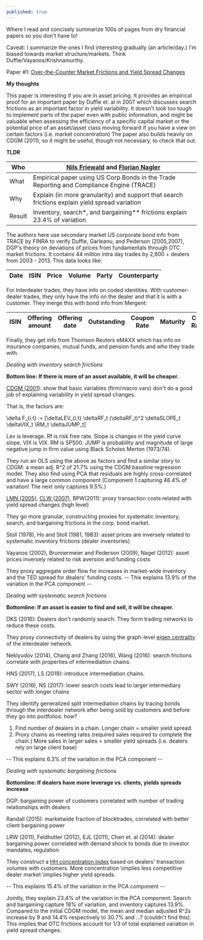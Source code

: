 ```yaml
---
published: true
---
```

Where I read and concisely summarize 100s of pages from dry financial papers so you don't have to!

Caveat: I summarize the ones I find interesting gradually (an article/day.) I'm biased towards market structure/markets. Think Duffie/Vayanos/Krishnamurthy.

Paper #1: [Over-the-Counter Market Frictions and Yield Spread Changes](https://onlinelibrary.wiley.com/doi/pdf/10.1111/jofi.12827)



**My thoughts**

This paper is interesting if you are in asset pricing. It provides an empirical proof for an important paper by Duffie et. al in 2007 which discusses search frictions as an important factor in yield variability. It doesn't look too tough to implement parts of the paper even with public information, and might be valuable when assessing the efficiency of a specific capital market or the potential price of an asset/asset class moving forward if you have a view on certain factors (i.e. market concentration) The paper also builds heavily on CDGM (2011), so it might be useful, though not necessary, to check that out.

**TLDR**

| Who | [Nils Friewald](https://sites.google.com/site/nilsfriewald) and [Florian Nagler](https://sites.google.com/site/floriannagler/) |
| --- | --- |
| What | Empirical paper using US Corp Bonds in the Trade Reporting and Compliance Engine (TRACE) |
| Why | Explain (in more granularity) and support that search frictions explain yield spread variation |
| Result | Inventory, search\*, and bargaining\*\* frictions explain 23.4% of variation |

The authors here use secondary market US corporate bond info from TRACE by FINRA to verify Duffie, Garleanu, and Pederson (2005,2007), DGP's theory on deviations of prices from fundamentals through OTC market frictions. It contains 44 million intra day trades by 2,600 + dealers from 2003 - 2013.  This data looks like:

| Date | ISIN | Price | Volume | Party | Counterparty |
| --- | --- | --- | --- | --- | --- |

For Interdealer trades, they have info on coded identities. With customer-dealer trades, they only have the info on the dealer and that it is with a customer. They merge this with bond info from Mergent:

| ISIN | Offering amount | Offering date | Outstanding | Coupon Rate | Maturity | Credit Rating |
| --- | --- | --- | --- | --- | --- | --- |

Finally, they get info from Thomson Reuters eMAXX which has info on insurance companies, mutual funds, and pension funds and who they trade with.

_Dealing with inventory search frictions_

**Bottom line: If there is more of an asset available, it will be cheaper.**

[CDGM (2001)](http://pages.stern.nyu.edu/~cedmond/phd/Collin-Dufresne%20et%20al%20JF%202001.pdf): show that basic variables (firm/macro vars) don't do a good job of explaining variability in yield spread changes.

That is, the factors are:

\delta F\_{i.t} := [\deltaLEV\_{i,t} \deltaRF\_t (\deltaRF\_t)^2 \deltaSLOPE\_t \deltaVIX\_t \RM\_t \deltaJUMP\_t]

Lev is leverage. Rf is risk free rate. Slope is changes in the yield curve slope. VIX is VIX. RM is SP500. JUMP is probability and magnitude of large negative jump in firm value using Black Scholes Merton (1973/74).

They run an OLS using the above as factors and find a similar story to CDGM: a mean adj. R^2 of 21.7% using the CDGM baseline regression model. They also find using PCA that residuals are highly cross-correlated and have a large common component (Component 1 capturing 48.4% of variation! The next only captures 9.5%.)

[LMN (2005)](http://dx.doi.org/10.1111/j.1540-6261.2005.00797.x), [CLW (2007)](http://dx.doi.org/10.1111/j.1540-6261.2007.01203.x), BPW(2011): proxy transaction costs related with yield spread changes (high level)

They go more granular, constructing proxies for systematic inventory, search, and bargaining frictions in the corp. bond market.

Stoll (1978), Ho and Stoll (1981, 1983): asset prices are inversely related to systematic inventory frictions (dealer inventories)

Vayanos (2002), Brunnermeier and Pederson (2009), Nagel (2012): asset prices inversely related to risk aversion and funding costs

They proxy aggregate order flow for increases in market-wide inventory and the TED spread for dealers' funding costs. -- This explains 13.9% of the variation in the PCA component --

_Dealing with systematic search frictions_

**Bottomline: If an asset is easier to find and sell, it will be cheaper.**

DKS (2016): Dealers don't randomly search. They form trading networks to reduce these costs.

They proxy connectivity of dealers by using the graph-level [eigen centrality](https://en.wikipedia.org/wiki/Eigenvector_centrality) of the interdealer network.

Neklyudov (2014), Chang and Zhang (2016), Wang (2016): search frictions correlate with properties of intermediation chains.

HNS (2017), LS (2019): introduce intermediation chains.

SWY (2016), NS (2017): lower search costs lead to larger intermediary sector with longer chains

They identify generalized split intermediation chains by tracing bonds through the interdealer network after being sold by customers and before they go into portfolios: how?

1. Find number of dealers in a chain. Longer chain = smaller yield spread.
2. Proxy chains as meeting rates (required sales required to complete the chain.) More sales in larger sales = smaller yield spreads (i.e. dealers rely on large client base)

-- This explains 6.3% of the variation in the PCA component --

_Dealing with systematic bargaining frictions_

**Bottomline: If dealers have more leverage vs. clients, yields spreads increase**

DGP: bargaining power of customers correlated with number of trading relationships with dealers

Randall (2015): marketwide fraction of blocktrades, correlated with better client bargaining power

LRW (2011), Feldhutter (2012), EJL (2011), Chen et. al (2014): dealer bargaining power correlated with demand shock to bonds due to investor mandates, regulation

They construct a [HH concentration index](https://www.investopedia.com/terms/h/hhi.asp) based on dealers' transaction volumes with customers. More concentration \implies less competitive dealer market \implies higher yield spreads.

-- This explains 15.4% of the variation in the PCA component --

Jointly, they explain 23.4% of the variation in the PCA component. Search and bargaining capture 18% of variation, and inventory captures 13.9%. Compared to the initial CDGM model, the mean and median adjusted R^2s increase by 9 and 14.4% respectively to 30.7% and …? (couldn't find this). This implies that OTC frictions account for 1/3 of total explained variation in yield spread changes.
